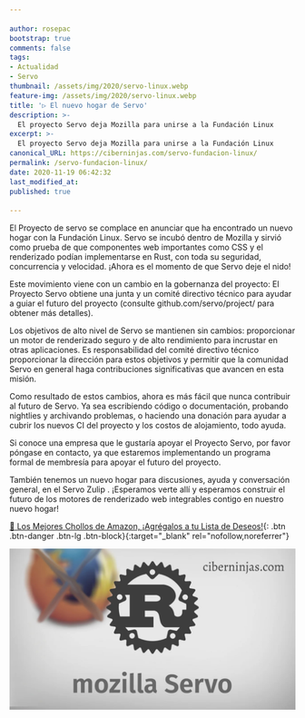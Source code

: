 ```yaml
---

author: rosepac
bootstrap: true
comments: false
tags:
- Actualidad
- Servo
thumbnail: /assets/img/2020/servo-linux.webp
feature-img: /assets/img/2020/servo-linux.webp
title: '▷ El nuevo hogar de Servo'
description: >-
  El proyecto Servo deja Mozilla para unirse a la Fundación Linux
excerpt: >-
  El proyecto Servo deja Mozilla para unirse a la Fundación Linux
canonical_URL: https://ciberninjas.com/servo-fundacion-linux/
permalink: /servo-fundacion-linux/
date: 2020-11-19 06:42:32
last_modified_at: 
published: true

---
```


El Proyecto de servo se complace en anunciar que ha encontrado un nuevo hogar con la Fundación Linux. Servo se incubó dentro de Mozilla y sirvió como prueba de que componentes web importantes como CSS y el renderizado podían implementarse en Rust, con toda su seguridad, concurrencia y velocidad. ¡Ahora es el momento de que Servo deje el nido!

Este movimiento viene con un cambio en la gobernanza del proyecto: El Proyecto Servo obtiene una junta y un comité directivo técnico para ayudar a guiar el futuro del proyecto (consulte github.com/servo/project/ para obtener más detalles).

Los objetivos de alto nivel de Servo se mantienen sin cambios: proporcionar un motor de renderizado seguro y de alto rendimiento para incrustar en otras aplicaciones. Es responsabilidad del comité directivo técnico proporcionar la dirección para estos objetivos y permitir que la comunidad Servo en general haga contribuciones significativas que avancen en esta misión.

Como resultado de estos cambios, ahora es más fácil que nunca contribuir al futuro de Servo. Ya sea escribiendo código o documentación, probando nightlies y archivando problemas, o haciendo una donación para ayudar a cubrir los nuevos CI del proyecto y los costos de alojamiento, todo ayuda.

Si conoce una empresa que le gustaría apoyar el Proyecto Servo, por favor póngase en contacto, ya que estaremos implementando un programa formal de membresía para apoyar el futuro del proyecto.

También tenemos un nuevo hogar para discusiones, ayuda y conversación general, en el Servo Zulip . ¡Esperamos verte allí y esperamos construir el futuro de los motores de renderizado web integrables contigo en nuestro nuevo hogar!

[🛒 Los Mejores Chollos de Amazon, ¡Agrégalos a tu Lista de Deseos!](/amazon/ "Los Mejores Chollos de Amazon, Ofertas Flash, Black Monday y Amazon Prime Day"){: .btn .btn-danger .btn-lg .btn-block}{:target="_blank" rel="nofollow,noreferrer"}

![](/assets/img/2020/servo-linux.webp)